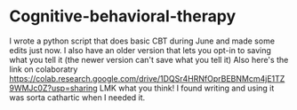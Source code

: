 # Cognitive-behavioral-therapy
I wrote a python script that does basic CBT during June and made some edits just now.
I also have an older version that lets you opt-in to saving what you tell it (the newer version can't save what you tell it)
Also here's the link on colaboratry https://colab.research.google.com/drive/1DQSr4HRNfOprBEBNMcm4jE1TZ9WMJc0Z?usp=sharing
LMK what you think! I found writing and using it was sorta cathartic when I needed it. 
